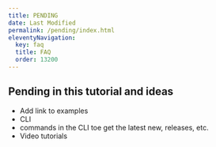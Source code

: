 ```yaml
---
title: PENDING
date: Last Modified 
permalink: /pending/index.html
eleventyNavigation:
  key: faq 
  title: FAQ
  order: 13200
---
```


## Pending in this tutorial and ideas
- Add link to examples
- CLI
- commands in the CLI toe get the latest new, releases, etc.
- Video tutorials 
